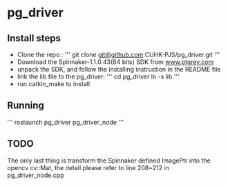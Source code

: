 # pg_driver

## Install steps
* Clone the repo : 
'''
git clone git@github.com:CUHK-PJS/pg_driver.git
'''
* Download the Spinnaker-1.1.0.43(64 bits) SDK from www.ptgrey.com
* unpack the SDK, and follow the installing instruction in the README file
* link the lib file to the pg_driver: 
'''
cd pg_driver
ln -s <path-to-spinnaker-lib> lib
'''
* run catkin_make to install

## Running
'''
roslaunch pg_driver pg_driver_node
'''

## TODO
The only last thing is transform the Spinnaker defined ImagePtr into the opencv cv::Mat, the detail please refer to line 208~212 in pg_driver_node.cpp


